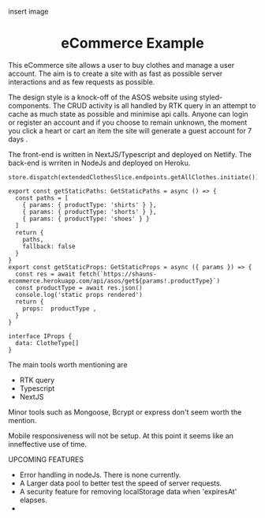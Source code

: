 insert image 

<h1 align='center'> eCommerce Example </h1>


This eCommerce site allows a user to buy clothes and manage a user account. The aim is to create a site with as fast as possible server interactions and as few requests as possible. 

The design style is a knock-off of the ASOS website using styled-components.
The CRUD activity is all handled by RTK query in an attempt to cache as much state as possible and minimise api calls. 
Anyone can login or register an account and if you choose to remain unknown, the moment you click a heart or cart an item the site will generate a guest account for 7 days . 

The front-end is written in NextJS/Typescript and deployed on Netlify.
The back-end is wrriten in NodeJs and deployed on Heroku. 

```
store.dispatch(extendedClothesSlice.endpoints.getAllClothes.initiate())

export const getStaticPaths: GetStaticPaths = async () => {
  const paths = [
    { params: { productType: 'shirts' } },
    { params: { productType: 'shorts' } },
    { params: { productType: 'shoes' } }
  ]
  return {
    paths,
    fallback: false
  }
}
export const getStaticProps: GetStaticProps = async ({ params }) => {
  const res = await fetch(`https://shauns-ecommerce.herokuapp.com/api/asos/get${params!.productType}`)
  const productType = await res.json()
  console.log('static props rendered')
  return { 
    props:  productType ,
  }
}

interface IProps {
  data: ClotheType[]
}
```

The main tools worth mentioning are  
  - RTK query
  - Typescript 
  - NextJS

Minor tools such as Mongoose, Bcrypt or express don't seem worth the mention. 

Mobile responsiveness will not be setup. At this point it seems like an inneffective use of time. 

UPCOMING FEATURES 
  - Error handling in nodeJs. There is none currently. 
  - A Larger data pool to better test the speed of server requests. 
  - A security feature for removing localStorage data when 'expiresAt' elapses. 
- 